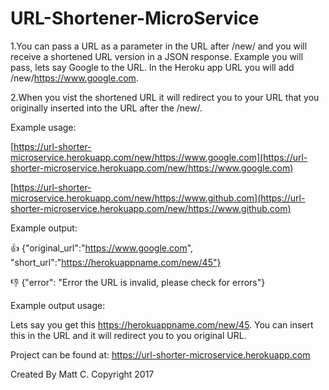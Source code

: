 URL-Shortener-MicroService
==========================

1.You can pass a URL as a parameter in the URL after /new/ and you will receive a shortened URL version in a JSON response. Example you will pass, lets say Google to the URL. In the Heroku app URL you will add /new/https://www.google.com.

2.When you vist the shortened URL it will redirect you to your URL that you originally inserted into the URL after the /new/.

Example usage:

[https://url-shorter-microservice.herokuapp.com/new/https://www.google.com](https://url-shorter-microservice.herokuapp.com/new/https://www.google.com)

[https://url-shorter-microservice.herokuapp.com/new/https://www.github.com](https://url-shorter-microservice.herokuapp.com/new/https://www.github.com)

Example output:

:thumbsup: {"original\_url":"https://www.google.com", "short\_url":"https://herokuappname.com/new/45"}

:thumbsdown: {"error": "Error the URL is invalid, please check for errors"}

Example output usage:

Lets say you get this https://herokuappname.com/new/45. You can insert this in the URL and it will redirect you to you original URL.

Project can be found at: https://url-shorter-microservice.herokuapp.com

Created By Matt C. Copyright 2017
